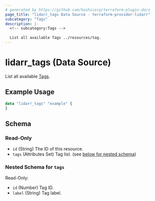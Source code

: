 ```yaml
---
# generated by https://github.com/hashicorp/terraform-plugin-docs
page_title: "lidarr_tags Data Source - terraform-provider-lidarr"
subcategory: "Tags"
description: |-
  <!-- subcategory:Tags -->
  
  List all available Tags ../resources/tag.
---
```


# lidarr_tags (Data Source)

<!-- subcategory:Tags -->
List all available [Tags](../resources/tag).

## Example Usage

```terraform
data "lidarr_tags" "example" {
}
```

<!-- schema generated by tfplugindocs -->
## Schema

### Read-Only

- `id` (String) The ID of this resource.
- `tags` (Attributes Set) Tag list. (see [below for nested schema](#nestedatt--tags))

<a id="nestedatt--tags"></a>
### Nested Schema for `tags`

Read-Only:

- `id` (Number) Tag ID.
- `label` (String) Tag label.


